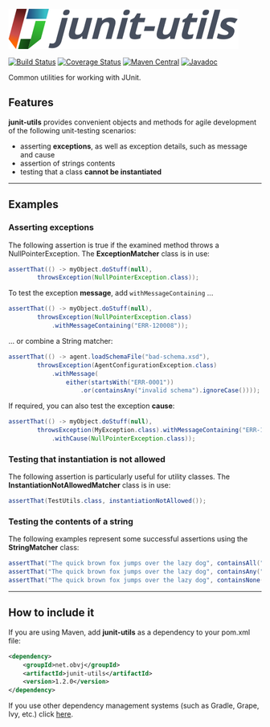 ![junit-utils logo](resources/junit-utils_logo.svg)

[![Build Status](https://travis-ci.org/oswaldobapvicjr/junit-utils.svg?branch=master)](https://travis-ci.org/oswaldobapvicjr/junit-utils)
[![Coverage Status](https://coveralls.io/repos/github/oswaldobapvicjr/junit-utils/badge.svg?branch=master)](https://coveralls.io/github/oswaldobapvicjr/junit-utils?branch=master)
[![Maven Central](https://maven-badges.herokuapp.com/maven-central/net.obvj/junit-utils/badge.svg)](https://maven-badges.herokuapp.com/maven-central/net.obvj/junit-utils)
[![Javadoc](https://javadoc.io/badge2/net.obvj/junit-utils/javadoc.svg)](https://javadoc.io/doc/net.obvj/junit-utils)

Common utilities for working with JUnit.

## Features

**junit-utils** provides convenient objects and methods for agile development of the following unit-testing scenarios:

- asserting **exceptions**, as well as exception details, such as message and cause
- assertion of strings contents
- testing that a class **cannot be instantiated**

----

## Examples

### Asserting exceptions

The following assertion is true if the examined method throws a NullPointerException. The **ExceptionMatcher** class is in use:

```java
assertThat(() -> myObject.doStuff(null),
        throwsException(NullPointerException.class));
```

To test the exception **message**, add `withMessageContaining` ...

```java
assertThat(() -> myObject.doStuff(null),
        throwsException(NullPointerException.class)
            .withMessageContaining("ERR-120008"));
```

... or combine a String matcher:

````java
assertThat(() -> agent.loadSchemaFile("bad-schema.xsd"),
        throwsException(AgentConfigurationException.class)
            .withMessage(
                either(startsWith("ERR-0001"))
                    .or(containsAny("invalid schema").ignoreCase())));
````

If required, you can also test the exception **cause**:

```java
assertThat(() -> myObject.doStuff(null),
        throwsException(MyException.class).withMessageContaining("ERR-120008")
            .withCause(NullPointerException.class));
```

### Testing that instantiation is not allowed

The following assertion is particularly useful for utility classes. The **InstantiationNotAllowedMatcher** class is in use:

```java
assertThat(TestUtils.class, instantiationNotAllowed());
```

### Testing the contents of a string

The following examples represent some successful assertions using the **StringMatcher** class:

```java
assertThat("The quick brown fox jumps over the lazy dog", containsAll("fox", "dog"));
assertThat("The quick brown fox jumps over the lazy dog", containsAny("FOX", "dragon").ignoreCase());
assertThat("The quick brown fox jumps over the lazy dog", containsNone("centaur"));
```


----

## How to include it

If you are using Maven, add **junit-utils** as a dependency to your pom.xml file:

```xml
<dependency>
    <groupId>net.obvj</groupId>
    <artifactId>junit-utils</artifactId>
    <version>1.2.0</version>
</dependency>
```

If you use other dependency management systems (such as Gradle, Grape, Ivy, etc.) click [here](https://maven-badges.herokuapp.com/maven-central/net.obvj/junit-utils).

